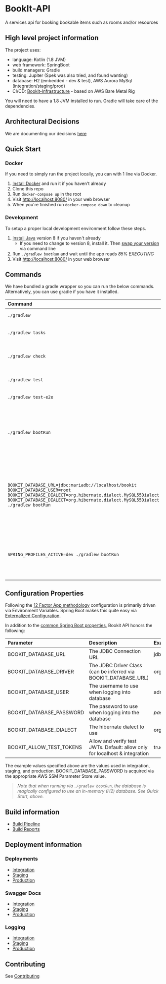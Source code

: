 # BookIt-API

A services api for booking bookable items such as rooms and/or resources

## High level project information

The project uses:
 
 - language: Kotlin (1.8 JVM) 
 - web framework: SpringBoot
 - build managers: Gradle
 - testing: Jupiter (Spek was also tried, and found wanting)
 - database: H2 (embedded - dev & test), AWS Aurora MySql (integration/staging/prod)
 - CI/CD: [Bookit-Infrastructure](https://github.com/buildit/bookit-infrastructure) - based on AWS Bare Metal Rig

You will need to have a 1.8 JVM installed to run.  Gradle will take care of the 
dependencies.

## Architectural Decisions

We are documenting our decisions [here](../master/docs/architecture/decisions)

## Quick Start

### Docker

If you need to simply run the project locally, you can with 1 line via Docker.

1. [Install Docker](https://www.docker.com/) and run it if you haven't already
1. Clone this repo
1. Run `docker-compose up` in the root
1. Visit [http://localhost:8080/](http://localhost:8080/) in your web browser
1. When you're finished run `docker-compose down` to cleanup

### Development

To setup a proper local development environment follow these steps.

1. [Install Java](http://www.oracle.com/technetwork/java/javase/downloads/index.html) version 8 if you haven't already
    * If you need to change to version 8, install it. Then [swap your version](https://stackoverflow.com/questions/46513639/how-to-downgrade-java-from-9-to-8-on-a-macos-eclipse-is-not-running-with-java-9) via command line
1. Run `./gradlew bootRun` and wait until the app reads *85% EXECUTING*
1. Visit [http://localhost:8080/](http://localhost:8080/) in your web browser

## Commands

We have bundled a gradle wrapper so you can run the below commands.  Alternatively, you can use gradle if you have it installed.
    
| Command                                           |     Description                                  | Notes                    
| :---                                              | :---                                             | :---                            
| `./gradlew`                                       | Builds the project                               |                          
| `./gradlew tasks`                                 | Lists available tasks in the project             |                          
| `./gradlew check`                                 | Runs linting, unit tests, static analysis, etc   | Good for pre-push checking                         
| `./gradlew test`                                  | Runs unit/integration tests                      |                          
| `./gradlew test-e2e`                              | Runs end-to-end tests                            | Requires running server  
| `./gradlew bootRun`                               | Runs server                                      | Magically creates/updates the database and loads basic test data from `import.sql` using an in-memory H2 database.
| `BOOKIT_DATABASE_URL=jdbc:mariadb://localhost/bookit BOOKIT_DATABASE_USER=root BOOKIT_DATABASE_DIALECT=org.hibernate.dialect.MySQL55Dialect BOOKIT_DATABASE_DIALECT=org.hibernate.dialect.MySQL55Dialect ./gradlew bootRun`| Runs server                                      | Magically creates the database and loads basic test data from `import.sql` using an (already running) MySql/MariaDB instance.                         
| `SPRING_PROFILES_ACTIVE=dev ./gradlew bootRun`    | Runs server                                      | Magically creates the database and loads more voluminous `import-dev.sql` file into the H2 database.                         

## Configuration Properties

Following the [12 Factor App methodology](https://12factor.net) configuration is primarily driven via Environment Variables.  Spring Boot makes this quite easy via [Externalized Configuration](https://docs.spring.io/spring-boot/docs/current/reference/html/boot-features-external-config.html).

In addition to the [common Spring Boot properties](https://docs.spring.io/spring-boot/docs/current/reference/html/common-application-properties.html), Bookit API honors the following:

| Parameter                | Description   | Example 
| :---                     | :---          | :---          
| BOOKIT_DATABASE_URL      | The JDBC Connection URL                                                                    | jdbc:mariadb:aurora://aurora.bookit.internal/bookit
| BOOKIT_DATABASE_DRIVER   | The JDBC Driver Class (can be inferred via BOOKIT_DATABASE_URL) | org.mariadb.jdbc.Driver
| BOOKIT_DATABASE_USER     | The username to use when logging into database                                             | admin
| BOOKIT_DATABASE_PASSWORD | The password to use when logging into the database                                         | _password_
| BOOKIT_DATABASE_DIALECT | The hibernate dialect to use                                         | org.hibernate.dialect.MySQL55Dialect
| BOOKIT_ALLOW_TEST_TOKENS | Allow and verify test JWTs.  Default: allow only for localhost & integration      | true/false

The example values specified above are the values used in integration, staging, and production.  BOOKIT_DATABASE_PASSWORD is acquired via the appropriate AWS SSM Parameter Store value.

> _Note that when running via `./gradlew bootRun`, the database is magically configured to use an in-memory (H2) database.  See Quick Start, above._


## Build information

* [Build Pipeline](https://console.aws.amazon.com/codepipeline/home?region=us-east-1#/view/buildit-bookit-build-bookit-api-master-pipeline)
* [Build Reports](http://rig.buildit.bookit.us-east-1.build.s3-website-us-east-1.amazonaws.com/buildit-bookit-build-bookit-api-master/reports/)

## Deployment information

### Deployments
* [Integration](https://integration-bookit-api.buildit.tools)
* [Staging](https://staging-bookit-api.buildit.tools)
* [Production](https://bookit-api.buildit.tools)

### Swagger Docs

* [Integration](https://integration-bookit-api.buildit.tools/swagger-ui.html)
* [Staging](https://staging-bookit-api.buildit.tools/swagger-ui.html)
* [Production](https://bookit-api.buildit.tools/swagger-ui.html)

### Logging

* [Integration](https://console.aws.amazon.com/cloudwatch/home?region=us-east-1#logStream:group=buildit-bookit-integration-app-bookit-api-master)
* [Staging](https://console.aws.amazon.com/cloudwatch/home?region=us-east-1#logStream:group=buildit-bookit-staging-app-bookit-api-master)
* [Production](https://console.aws.amazon.com/cloudwatch/home?region=us-east-1#logStream:group=buildit-bookit-production-app-bookit-api-master)

## Contributing

See [Contributing](./CONTRIBUTING.md)
